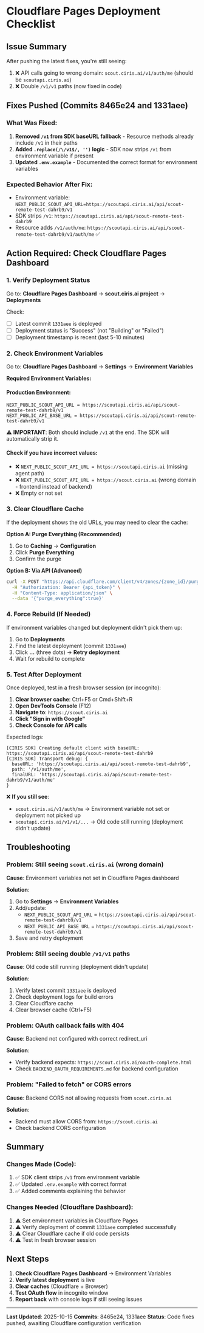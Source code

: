 # Cloudflare Pages Deployment Checklist

## Issue Summary

After pushing the latest fixes, you're still seeing:
1. ❌ API calls going to wrong domain: `scout.ciris.ai/v1/auth/me` (should be `scoutapi.ciris.ai`)
2. ❌ Double `/v1/v1` paths (now fixed in code)

## Fixes Pushed (Commits 8465e24 and 1331aee)

### What Was Fixed:
1. **Removed `/v1` from SDK baseURL fallback** - Resource methods already include `/v1` in their paths
2. **Added `.replace(/\/v1$/, '')` logic** - SDK now strips `/v1` from environment variable if present
3. **Updated `.env.example`** - Documented the correct format for environment variables

### Expected Behavior After Fix:
- Environment variable: `NEXT_PUBLIC_SCOUT_API_URL=https://scoutapi.ciris.ai/api/scout-remote-test-dahrb9/v1`
- SDK strips `/v1`: `https://scoutapi.ciris.ai/api/scout-remote-test-dahrb9`
- Resource adds `/v1/auth/me`: `https://scoutapi.ciris.ai/api/scout-remote-test-dahrb9/v1/auth/me` ✅

## Action Required: Check Cloudflare Pages Dashboard

### 1. Verify Deployment Status

Go to: **Cloudflare Pages Dashboard** → **scout.ciris.ai project** → **Deployments**

Check:
- [ ] Latest commit `1331aee` is deployed
- [ ] Deployment status is "Success" (not "Building" or "Failed")
- [ ] Deployment timestamp is recent (last 5-10 minutes)

### 2. Check Environment Variables

Go to: **Cloudflare Pages Dashboard** → **Settings** → **Environment Variables**

**Required Environment Variables:**

#### Production Environment:
```
NEXT_PUBLIC_SCOUT_API_URL = https://scoutapi.ciris.ai/api/scout-remote-test-dahrb9/v1
NEXT_PUBLIC_API_BASE_URL = https://scoutapi.ciris.ai/api/scout-remote-test-dahrb9/v1
```

⚠️ **IMPORTANT**: Both should include `/v1` at the end. The SDK will automatically strip it.

#### Check if you have incorrect values:
- ❌ `NEXT_PUBLIC_SCOUT_API_URL = https://scoutapi.ciris.ai` (missing agent path)
- ❌ `NEXT_PUBLIC_SCOUT_API_URL = https://scout.ciris.ai` (wrong domain - frontend instead of backend)
- ❌ Empty or not set

### 3. Clear Cloudflare Cache

If the deployment shows the old URLs, you may need to clear the cache:

**Option A: Purge Everything (Recommended)**
1. Go to **Caching** → **Configuration**
2. Click **Purge Everything**
3. Confirm the purge

**Option B: Via API (Advanced)**
```bash
curl -X POST "https://api.cloudflare.com/client/v4/zones/{zone_id}/purge_cache" \
  -H "Authorization: Bearer {api_token}" \
  -H "Content-Type: application/json" \
  --data '{"purge_everything":true}'
```

### 4. Force Rebuild (If Needed)

If environment variables changed but deployment didn't pick them up:
1. Go to **Deployments**
2. Find the latest deployment (commit `1331aee`)
3. Click **...** (three dots) → **Retry deployment**
4. Wait for rebuild to complete

### 5. Test After Deployment

Once deployed, test in a fresh browser session (or incognito):

1. **Clear browser cache**: Ctrl+F5 or Cmd+Shift+R
2. **Open DevTools Console** (F12)
3. **Navigate to**: `https://scout.ciris.ai`
4. **Click "Sign in with Google"**
5. **Check Console for API calls**

Expected logs:
```
[CIRIS SDK] Creating default client with baseURL: https://scoutapi.ciris.ai/api/scout-remote-test-dahrb9
[CIRIS SDK] Transport debug: {
  baseURL: 'https://scoutapi.ciris.ai/api/scout-remote-test-dahrb9',
  path: '/v1/auth/me',
  finalURL: 'https://scoutapi.ciris.ai/api/scout-remote-test-dahrb9/v1/auth/me'
}
```

❌ **If you still see**:
- `scout.ciris.ai/v1/auth/me` → Environment variable not set or deployment not picked up
- `scoutapi.ciris.ai/v1/v1/...` → Old code still running (deployment didn't update)

## Troubleshooting

### Problem: Still seeing `scout.ciris.ai` (wrong domain)

**Cause**: Environment variables not set in Cloudflare Pages dashboard

**Solution**:
1. Go to **Settings** → **Environment Variables**
2. Add/update:
   - `NEXT_PUBLIC_SCOUT_API_URL` = `https://scoutapi.ciris.ai/api/scout-remote-test-dahrb9/v1`
   - `NEXT_PUBLIC_API_BASE_URL` = `https://scoutapi.ciris.ai/api/scout-remote-test-dahrb9/v1`
3. Save and retry deployment

### Problem: Still seeing double `/v1/v1` paths

**Cause**: Old code still running (deployment didn't update)

**Solution**:
1. Verify latest commit `1331aee` is deployed
2. Check deployment logs for build errors
3. Clear Cloudflare cache
4. Clear browser cache (Ctrl+F5)

### Problem: OAuth callback fails with 404

**Cause**: Backend not configured with correct redirect_uri

**Solution**:
- Verify backend expects: `https://scout.ciris.ai/oauth-complete.html`
- Check `BACKEND_OAUTH_REQUIREMENTS.md` for backend configuration

### Problem: "Failed to fetch" or CORS errors

**Cause**: Backend CORS not allowing requests from `scout.ciris.ai`

**Solution**:
- Backend must allow CORS from: `https://scout.ciris.ai`
- Check backend CORS configuration

## Summary

### Changes Made (Code):
1. ✅ SDK client strips `/v1` from environment variable
2. ✅ Updated `.env.example` with correct format
3. ✅ Added comments explaining the behavior

### Changes Needed (Cloudflare Dashboard):
1. ⚠️ Set environment variables in Cloudflare Pages
2. ⚠️ Verify deployment of commit `1331aee` completed successfully
3. ⚠️ Clear Cloudflare cache if old code persists
4. ⚠️ Test in fresh browser session

## Next Steps

1. **Check Cloudflare Pages Dashboard** → Environment Variables
2. **Verify latest deployment** is live
3. **Clear caches** (Cloudflare + Browser)
4. **Test OAuth flow** in incognito window
5. **Report back** with console logs if still seeing issues

---

**Last Updated**: 2025-10-15
**Commits**: 8465e24, 1331aee
**Status**: Code fixes pushed, awaiting Cloudflare configuration verification

